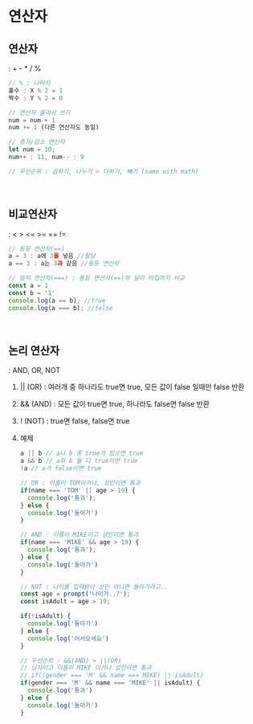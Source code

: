 # 연산자

## 연산자
: + - * / %

  ```javascript
  // % : 나머지 
  홀수 : X % 2 = 1
  짝수 : Y % 2 = 0

  // 연산자 줄여서 쓰기
  num = num + 1 
  num += 1 (다른 연산자도 동일)

  // 증가/감소 연산자
  let num = 10;
  num++ : 11, num-- : 9

  // 우선순위 : 곱하기, 나누기 > 더하기, 빼기 (same with math) 
  ```
  <br>
    
## 비교연산자 
:  <  >  <=  >=  ==  !=

  ```javascript
  // 동등 연산자(==)
  a = 3 : a에 3을 넣음 //할당
  a == 3 : a는 3과 같음 //동등 연산자
  
  // 일치 연산자(===) : 동등 연산자(==)와 달리 타입까지 비교
  const a = 1
  const b = '1'
  console.log(a == b); //true
  console.log(a === b); //false
  ```
  <br>

## 논리 연산자 
: AND, OR, NOT
1. || (OR) : 여러개 중 하나라도 true면 true, 모든 값이 false 일때만 false 반환
2. && (AND) : 모든 값이 true면 true, 하나라도 false면 false 반환
3. ! (NOT) : true면 false, false면 true
4. 예제

    ```javascript
    a || b // a나 b 중 true가 있으면 true
    a && b // a와 b 둘 다 true이면 true
    !a // a가 false이면 true
    
    // OR : 이름이 TOM이거나, 성인이면 통과
    if(name === 'TOM' || age > 19) {
      console.log('통과');
    } else { 
      console.log('돌아가')
    }
    
    // AND : 이름이 MIKE이고 성인이면 통과
    if(name === 'MIKE' && age > 19) {
      console.log('통과');
    } else { 
      console.log('돌아가')
    }
    
    // NOT : 나이를 입력받아 성인 아니면 돌아가라고..
    const age = prompt('나이가..?');
    const isAdult = age > 19;
    
    if(!isAdult) {
      console.log('돌아가')
    } else { 
      console.log('어서오세요')
    }
    
    // 우선순위 : &&(AND) > ||(OR)
    // 남자이고 이름이 MIKE 이거나 성인이면 통과
    // if((gender === 'M' && name === MIKE) || isAdult)
    if(gender === 'M' && name === 'MIKE' || isAdult) {
      console.log('통과')
    } else {
      console.log('돌아가')
    }
      
    ```